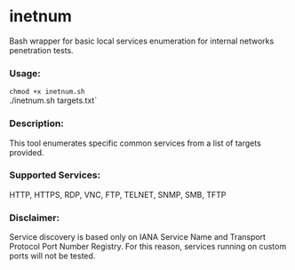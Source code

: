 # inetnum
Bash wrapper for basic local services enumeration for internal networks penetration tests.

### Usage: 
`chmod +x inetnum.sh`    
./inetnum.sh targets.txt`  

### Description:
This tool enumerates specific common services from a list of targets provided.

### Supported Services:
HTTP, HTTPS, RDP, VNC, FTP, TELNET, SNMP, SMB, TFTP

### Disclaimer: 
Service discovery is based only on IANA Service Name and Transport Protocol Port Number Registry.
For this reason, services running on custom ports will not be tested.
